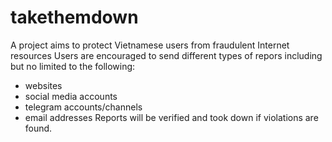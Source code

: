 # takethemdown
A project aims to protect Vietnamese users from fraudulent Internet resources
Users are encouraged to send different types of repors including but no limited to the following:
- websites
- social media accounts
- telegram accounts/channels
- email addresses
Reports will be verified and took down if violations are found.
